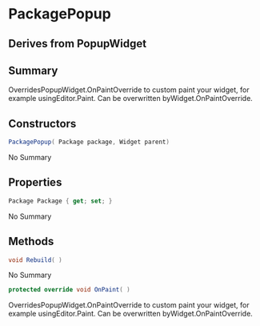 # PackagePopup

## Derives from PopupWidget

## Summary

OverridesPopupWidget.OnPaintOverride to custom paint your widget, for example usingEditor.Paint. Can be overwritten byWidget.OnPaintOverride.
## Constructors

```c#
PackagePopup( Package package, Widget parent) 
```
No Summary
## Properties

```c#
Package Package { get; set; } 
```
No Summary
## Methods

```c#
void Rebuild( ) 
```
No Summary
```c#
protected override void OnPaint( ) 
```
OverridesPopupWidget.OnPaintOverride to custom paint your widget, for example usingEditor.Paint. Can be overwritten byWidget.OnPaintOverride.
